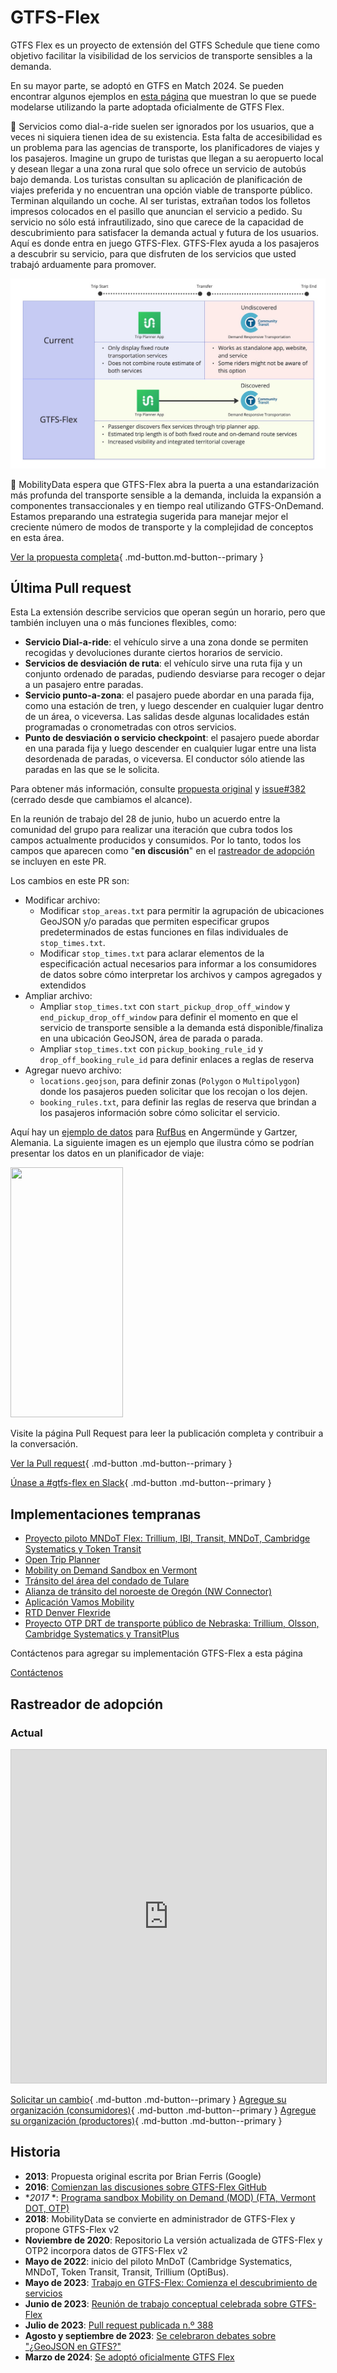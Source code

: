 # GTFS-Flex 

GTFS Flex es un proyecto de extensión del GTFS Schedule que tiene como objetivo facilitar la visibilidad de los servicios de transporte sensibles a la demanda. 

En su mayor parte, se adoptó en GTFS en Match 2024. Se pueden encontrar algunos ejemplos en [esta página](../../../documentation/schedule/examples/flex) que muestran lo que se puede modelarse utilizando la parte adoptada oficialmente de GTFS Flex. 

🤔 Servicios como dial-a-ride suelen ser ignorados por los usuarios, que a veces ni siquiera tienen idea de su existencia. Esta falta de accesibilidad es un problema para las agencias de transporte, los planificadores de viajes y los pasajeros. Imagine un grupo de turistas que llegan a su aeropuerto local y desean llegar a una zona rural que solo ofrece un servicio de autobús bajo demanda. Los turistas consultan su aplicación de planificación de viajes preferida y no encuentran una opción viable de transporte público. Terminan alquilando un coche. Al ser turistas, extrañan todos los folletos impresos colocados en el pasillo que anuncian el servicio a pedido. Su servicio no sólo está infrautilizado, sino que carece de la capacidad de descubrimiento para satisfacer la demanda actual y futura de los usuarios. Aquí es donde entra en juego GTFS-Flex. GTFS-Flex ayuda a los pasajeros a descubrir su servicio, para que disfruten de los servicios que usted trabajó arduamente para promover. 
 
<img src="../../../assets/flex-userjourney-resize.jpg" alt="Viaje del usuario GTFS-Flex"> 
 
🔮 MobilityData espera que GTFS-Flex abra la puerta a una estandarización más profunda del transporte sensible a la demanda, incluida la expansión a componentes transaccionales y en tiempo real utilizando GTFS-OnDemand. Estamos preparando una estrategia sugerida para manejar mejor el creciente número de modos de transporte y la complejidad de conceptos en esta área. 
 
[Ver la propuesta completa](https://github.com/MobilityData/gtfs-flex){ .md-button.md-button--primary } 
 
## Última Pull request 
Esta La extensión describe servicios que operan según un horario, pero que también incluyen una o más funciones flexibles, como: 

- **Servicio Dial-a-ride**: el vehículo sirve a una zona donde se permiten recogidas y devoluciones durante ciertos horarios de servicio. 
- **Servicios de desviación de ruta**: el vehículo sirve una ruta fija y un conjunto ordenado de paradas, pudiendo desviarse para recoger o dejar a un pasajero entre paradas. 
- **Servicio punto-a-zona**: el pasajero puede abordar en una parada fija, como una estación de tren, y luego descender en cualquier lugar dentro de un área, o viceversa. Las salidas desde algunas localidades están programadas o cronometradas con otros servicios. 
- **Punto de desviación o servicio checkpoint**: el pasajero puede abordar en una parada fija y luego descender en cualquier lugar entre una lista desordenada de paradas, o viceversa. El conductor sólo atiende las paradas en las que se le solicita. 

Para obtener más información, consulte [propuesta original](https://github.com/MobilityData/gtfs-flex/blob/master/spec/reference.md) y [issue#382](https://github.com/google/transit/issues/382) (cerrado desde que cambiamos el alcance). 

En la reunión de trabajo del 28 de junio, hubo un acuerdo entre la comunidad del grupo para realizar una iteración que cubra todos los campos actualmente producidos y consumidos. Por lo tanto, todos los campos que aparecen como "**en discusión**" en el [rastreador de adopción](#rastreador-de-adopcion) se incluyen en este PR. 

Los cambios en este PR son: 

- Modificar archivo: 
    - Modificar `stop_areas.txt` para permitir la agrupación de ubicaciones GeoJSON y/o paradas que permiten especificar grupos predeterminados de estas funciones en filas individuales de `stop_times.txt`. 
    - Modificar `stop_times.txt` para aclarar elementos de la especificación actual necesarios para informar a los consumidores de datos sobre cómo interpretar los archivos y campos agregados y extendidos
- Ampliar archivo: 
    - Ampliar `stop_times.txt` con `start_pickup_drop_off_window` y `end_pickup_drop_off_window` para definir el momento en que el servicio de transporte sensible a la demanda está disponible/finaliza en una ubicación GeoJSON, área de parada o parada. 
    - Ampliar `stop_times.txt` con `pickup_booking_rule_id` y `drop_off_booking_rule_id` para definir enlaces a reglas de reserva
- Agregar nuevo archivo: 
    - `locations.geojson`, para definir zonas (`Polygon` o `Multipolygon`) donde los pasajeros pueden solicitar que los recojan o los dejen. 
    - `booking_rules.txt`, para definir las reglas de reserva que brindan a los pasajeros información sobre cómo solicitar el servicio. 

Aquí hay un [ejemplo de datos](https://docs.google.com/spreadsheets/d/1w5EHuHfxvejqApJFHA1Z0K2KytD9zahwbf8zyRlP_Ls/edit#gid=1451132209) para [RufBus](https://uvg-online.com/rufbus-angermuende/) en Angermünde y Gartzer, Alemania. La siguiente imagen es un ejemplo que ilustra cómo se podrían presentar los datos en un planificador de viaje: 

<img src="https://github.com/google/transit/assets/126435471/c986f79a-0164-4e38-a552-7e37405fe133" width="180" height="400"> 

Visite la página Pull Request para leer la publicación completa y contribuir a la conversación. 

[Ver la Pull request](https://github.com/google/transit/pull/388){ .md-button .md-button--primary } 

[Únase a #gtfs-flex en Slack](https://share.mobilitydata.org/slack){ .md-button .md-button--primary } 
 
## Implementaciones tempranas
- [Proyecto piloto MNDoT Flex: Trillium, IBI, Transit, MNDoT, Cambridge Systematics y Token Transit](https://blog.transitapp.com/case-study/mndot-gtfs-flex-bringing-rural-riders-into-the-fold/) 
- [Open Trip Planner](https://www.opentripplanner.org/) 
- [Mobility on Demand Sandbox en Vermont](https://www.connectingcommuters.org/) 
- [Tránsito del área del condado de Tulare](https://ridetcat.org/) 
- [Alianza de tránsito del noroeste de Oregón (NW Connector)](https://nwconnector.org/other-services/) 
- [Aplicación Vamos Mobility](https://vamosmobileapp.com/) 
- [RTD Denver Flexride](https://www.rtd-denver.com/services/flexride) 
- [Proyecto OTP DRT de transporte público de Nebraska: Trillium, Olsson, Cambridge Systematics y TransitPlus](https://trips.nebraskatransit.com/#/) 
 
Contáctenos para agregar su implementación GTFS-Flex a esta página 

<a class="md-button md-button--primary" href=mailto:specification@mobilitydata.org >Contáctenos</a> 
 
## Rastreador de adopción

### Actual 
 
<iframe class="airtable-embed" src="https://airtable.com/embed/shrUPyCZWOWrvO2mX?backgroundColor=purple&viewControls=on" frameborder="0" onmousewheel="" width="100%" height="533" style="background: transparent; border: 1px solid#ccc;"></iframe> 

[Solicitar un cambio](https://airtable.com/shrcac1fXUrMxfoDV){ .md-button .md-button--primary } 
[Agregue su organización (consumidores)](https://airtable.com/shrgnVR5Su9tkHvUv){ .md-button .md-button--primary } 
[Agregue su organización (productores)](https://airtable.com/shrsU4idBtcLuRuwZ){ .md-button .md-button--primary } 
 
## Historia

- **2013**: Propuesta original escrita por Brian Ferris (Google) 
- **2016**: <a href="https://github.com/MobilityData/gtfs-flex/tree/master" target="_blank">Comienzan las discusiones sobre GTFS-Flex GitHub</a> 
- **2017* *: <a href="https://www.oregon.gov/odot/RPTD/RPTD%20Document%20Library/GTFS-Flex-N-CATT.pdf" target="_blank">Programa sandbox Mobility on Demand (MOD) (FTA, Vermont DOT, OTP)</a> 
- **2018**: MobilityData se convierte en administrador de GTFS-Flex y propone GTFS-Flex v2
- **Noviembre de 2020**: Repositorio La versión actualizada de GTFS-Flex y OTP2 incorpora datos de GTFS-Flex v2
- **Mayo de 2022**: inicio del piloto MnDoT (Cambridge Systematics, MNDoT, Token Transit, Transit, Trillium (OptiBus). 
- **Mayo de 2023**: <a href="https://github.com/google/transit/issues/382" target="_blank">Trabajo en GTFS-Flex: Comienza el descubrimiento de servicios</a> 
- **Junio ​​de 2023**: <a href="https://mobilitydata.org/recap-mobilitydata-working-meeting-gtfs-flex-service-discovery/" target="_blank">Reunión de trabajo conceptual celebrada sobre GTFS-Flex</a> 
- **Julio de 2023**: <a href="https://github.com/google/transit/pull/388" target="_blank">Pull request publicada n.º 388</a> 
- **Agosto y septiembre de 2023**: <a href="https://github.com/google/transit/pull/388" target="_blank">Se celebraron debates sobre "¿GeoJSON en GTFS?"</a> 
- **Marzo de 2024**: <a href="https://github.com/google/transit/pull/433" target="_blank">Se adoptó oficialmente GTFS Flex</a> 